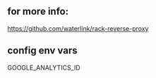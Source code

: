 ## for more info:

https://github.com/waterlink/rack-reverse-proxy


## config env vars

GOOGLE_ANALYTICS_ID